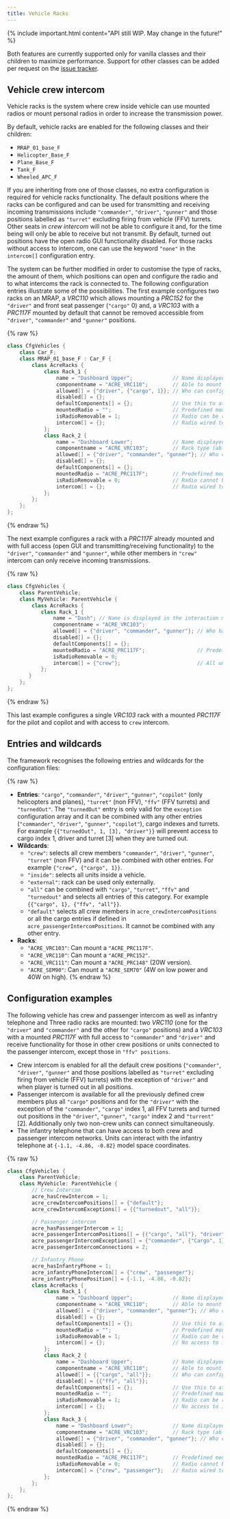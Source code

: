 ```yaml
---
title: Vehicle Racks
---
```


{% include important.html content="API still WIP. May change in the future!" %}

Both features are currently supported only for vanilla classes and their children to maximize performance. Support for other classes can be added per request on the [issue tracker](https://github.com/IDI-Systems/acre2/issues).

## Vehicle crew intercom

Vehicle racks is the system where crew inside vehicle can use mounted radios or mount personal radios in order to increase the transmission power.

By default, vehicle racks are enabled for the following classes and their children:

- `MRAP_01_base_F`
- `Helicopter_Base_F`
- `Plane_Base_F`
- `Tank_F`
- `Wheeled_APC_F`

If you are inheriting from one of those classes, no extra configuration is required for vehicle racks functionality. The default positions where the racks can be configured and can be used for transmitting and receiving incoming transmissions include `"commander"`, `"driver"`, `"gunner"` and those positions labelled as `"turret"` excluding firing from vehicle (FFV) turrets. Other seats in *crew intercom* will not be able to configure it and, for the time being will only be able to receive but not transmit. By default, turned out positions have the open radio GUI functionality disabled. For those racks without access to intercom, one can use the keyword `"none"` in the `intercom[]` configuration entry.

The system can be further modified in order to customise the type of racks, the amount of them, which positions can open and configure the radio and to what intercoms the rack is connected to. The following configuration entries illustrate some of the possibilities. The first example configures two racks on an MRAP, a *VRC110* which allows mounting a *PRC152* for the `"driver"` and front seat passenger (`"cargo"` 0) and, a *VRC103* with a *PRC117F* mounted by default that cannot be removed accessible from `"driver"`, `"commander"` and `"gunner"` positions.

{% raw %}
```cpp
class CfgVehicles {
    class Car_F;
    class MRAP_01_base_F : Car_F {
        class AcreRacks {
            class Rack_1 {
                name = "Dashboard Upper";             // Name displayed in the interaction menu.
                componentname = "ACRE_VRC110";        // Able to mount a PRC152.
                allowed[] = {"driver", {"cargo", 1}}; // Who can configure the radio and open the radio GUI. Same wildcards as the intercom. It also allows Transmitting/receiving.
                disabled[] = {};
                defaultComponents[] = {};             // Use this to attach simple components like Antennas. Not yet fully implemented.
                mountedRadio = "";                    // Predefined mounted radio.
                isRadioRemovable = 1;                 // Radio can be removed.
                intercom[] = {};                      // Radio wired to intercoms. Intercom access only grants Receive capabilities at the moment. Later units in intercom will be able to select if they want to transmit, receive or both on a particular rack.
            };
            class Rack_2 {
                name = "Dashboard Lower";             // Name displayed in the interaction menu
                componentname = "ACRE_VRC103";        // Rack type (able to mount a PRC117F)
                allowed[] = {"driver", "commander", "gunner"}; // Who can configure the radio and open the radio GUI. Same wildcards as the intercom. It also allows Transmitting/receiving.
                disabled[] = {};
                defaultComponents[] = {};
                mountedRadio = "ACRE_PRC117F";        // Predefined mounted radio.
                isRadioRemovable = 0;                 // Radio cannot be removed.
                intercom[] = {};                      // Radio wired to intercoms. Intercom access only grants Receive capabilities at the moment. Later units in intercom will be able to select if they want to transmit, receive or both on a particular rack.
            };
        };
    };
};
```
{% endraw %}

The next example configures a rack with a *PRC117F* already mounted and with full access (open GUI and transmitting/receiving functionality) to the `"driver"`, `"commander"` and `"gunner"`, while other members in `"crew"` intercom can only receive incoming transmissions.

{% raw %}
```cpp
class CfgVehicles {
    class ParentVehicle;
    class MyVehicle: ParentVehicle {
        class AcreRacks {
           class Rack_1 {
               name = "Dash"; // Name is displayed in the interaction menu.
               componentname = "ACRE_VRC103";
               allowed[] = {"driver", "commander", "gunner"}; // Who has access "inside" - anyone inside, "external" - provides access upto 10m away, "driver", "gunner", "copilot", "commander"
               disabled[] = {};
               defaultComponents[] = {};
               mountedRadio = "ACRE_PRC117F";                 // Predefined mounted radio
               isRadioRemovable = 0;
               intercom[] = {"crew"};                         // All units in intercom will be able to hear transmittions (ACE interaction menu). Later units in intercom will be able to select if they want to transmit, receive or both on a particular rack.
           };
       }
    };
};
```
{% endraw %}

This last example configures a single *VRC103* rack with a mounted *PRC117F* for the pilot and copilot and with access to `crew` intercom.

## Entries and wildcards

The framework recognises the following entries and wildcards for the configuration files:

{% raw %}
- **Entries**: `"cargo"`, `"commander"`, `"driver"`, `"gunner"`, `"copilot"` (only helicopters and planes), `"turret"` (non FFV), `"ffv"` (FFV turrets) and `"turnedOut"`. The `"turnedOut"` entry is only valid for the `exception` configuration array and it can be combined with any other entries (`"commander"`, `"driver"`, `"gunner"`, `"copilot"`), cargo indexes and turrets. For example `{{"turnedOut", 1, [3], "driver"}}` will prevent access to cargo index 1, driver and turret [3] when they are turned out.
- **Wildcards**:
  - `"crew"`: selects all crew members `"commander"`, `"driver"`, `"gunner"`, `"turret"` (non FFV) and it can be combined with other entries. For example `{"crew", {"cargo", 1}}`.
  - `"inside"`: selects all units inside a vehicle.
  - `"external"`: rack can be used only externally.
  - `"all"` can be combined with  `"cargo"`, `"turret"`, `"ffv"` and `"turnedout"` and selects all entries of this category. For example `{{"cargo", 1}, {"ffv", "all"}}`.
  - `"default"` selects all crew members in `acre_crewIntercomPositions` or all the cargo entries if defined in `acre_passengerIntercomPositions`. It cannot be combined with any other entry.
- **Racks**:
  - `"ACRE_VRC103"`: Can mount a `"ACRE_PRC117F"`.
  - `"ACRE_VRC110"`: Can mount a `"ACRE_PRC152"`.
  - `"ACRE_VRC111"`: Can mount a `"ACRE_PRC148"` (20W version).
  - `"ACRE_SEM90"`: Can mount a `"ACRE_SEM70"` (4W on low power and 40W on high).
{% endraw %}

## Configuration examples

The following vehicle has crew and passenger intercom as well as infantry telephone and Three radio racks are mounted: two *VRC110* (one for the `"driver"` and `"commander"` and the other for `"cargo"` positions) and a *VRC103* with a mounted *PRC117F* with full access to `"commander"` and `"driver"` and receive functionality for those in other crew positions or units connected to the passenger intercom, except those in `"ffv" positions`.

- Crew intercom is enabled for all the default crew positions (`"commander"`, `"driver"`, `"gunner"` and those positions labelled as `"turret"` excluding firing from vehicle (FFV) turrets) with the exception of `"driver"` and when player is turned out in all positions.
- Passenger intercom is available for all the previously defined crew members plus all `"cargo"` positions and for the `"driver"` with the exception of the `"commander"`, `"cargo"` index 1, all FFV turrets and turned out positions in the `"driver"`, `"gunner"`, `"cargo"` index 2 and `"turrent"` [2]. Additionally only two non-crew units can connect simultaneously.
- The infantry telephone that can have access to both crew and passenger intercom networks. Units can interact with the infantry telephone at  `{-1.1, -4.86, -0.82}` model space coordinates.

{% raw %}
```cpp
class CfgVehicles {
    class ParentVehicle;
    class MyVehicle: ParentVehicle {
        // Crew Intercom
        acre_hasCrewIntercom = 1;
        acre_crewIntercomPositions[] = {"default"};
        acre_crewIntercomExceptions[] = {{"turnedout", "all"}};

        // Passenger intercom
        acre_hasPassengerIntercom = 1;
        acre_passengerIntercomPositions[] = {{"cargo", "all"}, "driver"};
        acre_passengerIntercomExceptions[] = {"commander", {"Cargo", 1}, {"ffv", "all"}, {"turnedout", 2, "driver", "gunner", [2]}};
        acre_passengerIntercomConnections = 2;

        // Infantry Phone
        acre_hasInfantryPhone = 1;
        acre_infantryPhoneIntercom[] = {"crew", "passenger"};
        acre_infantryPhonePosition[] = {-1.1, -4.86, -0.82};
        class AcreRacks {
            class Rack_1 {
                name = "Dashboard Upper";             // Name displayed in the interaction menu.
                componentname = "ACRE_VRC110";        // Able to mount a PRC152.
                allowed[] = {"driver", "commander", "gunner"}; // Who can configure the radio and open the radio GUI. Same wildcards as the intercom. It also allows Transmitting/receiving.
                disabled[] = {};
                defaultComponents[] = {};             // Use this to attach simple components like Antennas. Not yet fully implemented.
                mountedRadio = "";                    // Predefined mounted radio.
                isRadioRemovable = 1;                 // Radio can be removed.
                intercom[] = {};                      // No access to intercoms.
            };
            class Rack_2 {
                name = "Dashboard Upper";             // Name displayed in the interaction menu.
                componentname = "ACRE_VRC110";        // Able to mount a PRC152.
                allowed[] = {{"cargo", "all"}};       // Who can configure the radio and open the radio GUI. Same wildcards as the intercom. It also allows Transmitting/receiving.
                disabled[] = {{"ffv", "all"}};
                defaultComponents[] = {};             // Use this to attach simple components like Antennas. Not yet fully implemented.
                mountedRadio = "";                    // Predefined mounted radio.
                isRadioRemovable = 1;                 // Radio can be removed.
                intercom[] = {};                      // No access to intercoms.
            };
            class Rack_3 {
                name = "Dashboard Lower";             // Name displayed in the interaction menu
                componentname = "ACRE_VRC103";        // Rack type (able to mount a PRC117F)
                allowed[] = {"driver", "commander", "gunner"}; // Who can configure the radio and open the radio GUI. Same wildcards as the intercom. It also allows Transmitting/receiving.
                disabled[] = {};
                defaultComponents[] = {};
                mountedRadio = "ACRE_PRC117F";        // Predefined mounted radio.
                isRadioRemovable = 0;                 // Radio cannot be removed.
                intercom[] = {"crew", "passenger"};   // Radio wired to intercoms. Intercom access only grants Receive capabilities at the moment. Later units in intercom will be able to select if they want to transmit, receive or both on a particular rack.
            };
        };
    };
};
```
{% endraw %}
